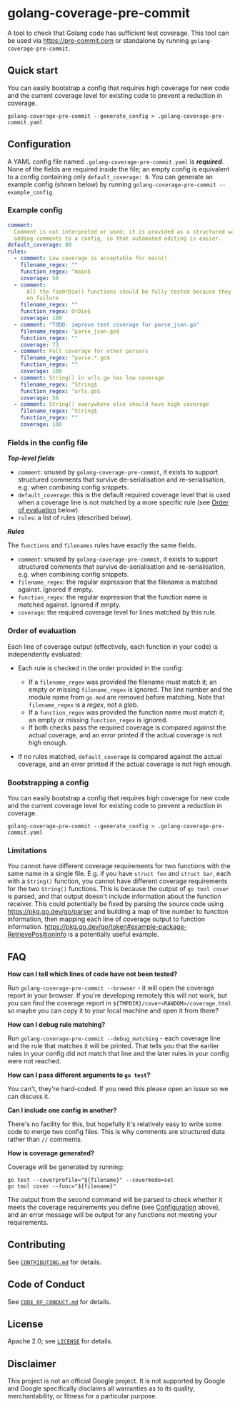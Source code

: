 # golang-coverage-pre-commit

A tool to check that Golang code has sufficient test coverage. This tool can be
used via <https://pre-commit.com> or standalone by running
`golang-coverage-pre-commit`.

## Quick start

You can easily bootstrap a config that requires high coverage for new code and
the current coverage level for existing code to prevent a reduction in coverage.

```shell
golang-coverage-pre-commit --generate_config > .golang-coverage-pre-commit.yaml
```

## Configuration

A YAML config file named `.golang-coverage-pre-commit.yaml` is **_required_**.
None of the fields are required inside the file; an empty config is equivalent
to a config containing only `default_coverage: 0`. You can generate an example
config (shown below) by running `golang-coverage-pre-commit --example_config`.

### Example config

```yaml
comment:
  Comment is not interpreted or used; it is provided as a structured way of
  adding comments to a config, so that automated editing is easier.
default_coverage: 80
rules:
  - comment: Low coverage is acceptable for main()
    filename_regex: ""
    function_regex: ^main$
    coverage: 50
  - comment:
      All the fooOrDie() functions should be fully tested because they panic()
      on failure
    filename_regex: ""
    function_regex: OrDie$
    coverage: 100
  - comment: "TODO: improve test coverage for parse_json.go"
    filename_regex: ^parse_json.go$
    function_regex: ""
    coverage: 73
  - comment: Full coverage for other parsers
    filename_regex: ^parse.*.go$
    function_regex: ""
    coverage: 100
  - comment: String() in urls.go has low coverage
    filename_regex: ^String$
    function_regex: ^urls.go$
    coverage: 56
  - comment: String() everywhere else should have high coverage
    filename_regex: ^String$
    function_regex: ""
    coverage: 100
```

### Fields in the config file

**_Top-level fields_**

- `comment`: unused by `golang-coverage-pre-commit`, it exists to support
  structured comments that survive de-serialisation and re-serialisation, e.g.
  when combining config snippets.
- `default_coverage`: this is the default required coverage level that is used
  when a coverage line is not matched by a more specific rule (see [Order of
  evaluation](#order-of-evaluation) below).
- `rules`: a list of rules (described below).

**_Rules_**

The `functions` and `filenames` rules have exactly the same fields.

- `comment`: unused by `golang-coverage-pre-commit`, it exists to support
  structured comments that survive de-serialisation and re-serialisation, e.g.
  when combining config snippets.
- `filename_regex`: the regular expression that the filename is matched against.
  Ignored if empty.
- `function_regex`: the regular expression that the function name is matched
  against. Ignored if empty.
- `coverage`: the required coverage level for lines matched by this rule.

### Order of evaluation

Each line of coverage output (effectively, each function in your code) is
independently evaluated:

- Each rule is checked in the order provided in the config:

  - If a `filename_regex` was provided the filename must match it; an empty or
    missing `filename_regex` is ignored. The line number and the module name
    from `go.mod` are removed before matching. Note that `filename_regex` is a
    _regex_, not a _glob_.
  - If a `function_regex` was provided the function name must match it; an empty
    or missing `function_regex` is ignored.
  - If both checks pass the required coverage is compared against the actual
    coverage, and an error printed if the actual coverage is not high enough.

- If no rules matched, `default_coverage` is compared against the actual
  coverage, and an error printed if the actual coverage is not high enough.

### Bootstrapping a config

You can easily bootstrap a config that requires high coverage for new code and
the current coverage level for existing code to prevent a reduction in coverage.

```shell
golang-coverage-pre-commit --generate_config > .golang-coverage-pre-commit.yaml
```

### Limitations

You cannot have different coverage requirements for two functions with the same
name in a single file. E.g. if you have `struct foo` and `struct bar`, each with
a `String()` function, you cannot have different coverage requirements for the
two `String()` functions. This is because the output of `go tool cover` is
parsed, and that output doesn't include information about the function receiver.
This could potentially be fixed by parsing the source code using
<https://pkg.go.dev/go/parser> and building a map of line number to function
information, then mapping each line of coverage output to function information.
<https://pkg.go.dev/go/token#example-package-RetrievePositionInfo> is a
potentially useful example.

## FAQ

**How can I tell which lines of code have not been tested?**

Run `golang-coverage-pre-commit --browser` - it will open the coverage report in
your browser. If you're developing remotely this will not work, but you can
find the coverage report in `${TMPDIR}/cover<RANDOM>/coverage.html` so maybe you
can copy it to your local machine and open it from there?

**How can I debug rule matching?**

Run `golang-coverage-pre-commit --debug_matching` - each coverage line and the
rule that matches it will be printed. That tells you that the earlier rules in
your config did not match that line and the later rules in your config were not
reached.

**How can I pass different arguments to `go test`?**

You can't, they're hard-coded. If you need this please open an issue so we can
discuss it.

**Can I include one config in another?**

There's no facility for this, but hopefully it's relatively easy to write some
code to merge two config files. This is why comments are structured data rather
than `//` comments.

**How is coverage generated?**

Coverage will be generated by running:

```shell
go test --coverprofile="${filename}" --covermode=set
go tool cover --func="${filename}"
```

The output from the second command will be parsed to check whether it meets the
coverage requirements you define (see [Configuration](#configuration) above),
and an error message will be output for any functions not meeting your
requirements.

## Contributing

See [`CONTRIBUTING.md`](CONTRIBUTING.md) for details.

## Code of Conduct

See [`CODE_OF_CONDUCT.md`](CODE_OF_CONDUCT.md) for details.

## License

Apache 2.0; see [`LICENSE`](LICENSE) for details.

## Disclaimer

This project is not an official Google project. It is not supported by
Google and Google specifically disclaims all warranties as to its quality,
merchantability, or fitness for a particular purpose.

